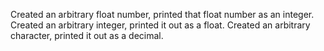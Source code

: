 Created an arbitrary float number, printed that float number as an integer.
Created an arbitrary integer, printed it out as a float.
Created an arbitrary character, printed it out as a decimal.

